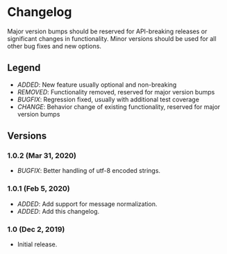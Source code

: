 # Changelog
Major version bumps should be reserved for API-breaking releases or significant changes in functionality. Minor versions should be used for all other bug fixes and new options.

## Legend
- *ADDED*: New feature usually optional and non-breaking
- *REMOVED*: Functionality removed, reserved for major version bumps
- *BUGFIX*: Regression fixed, usually with additional test coverage
- *CHANGE*: Behavior change of existing functionality, reserved for major version bumps

## Versions
### 1.0.2 (Mar 31, 2020)
- *BUGFIX*: Better handling of utf-8 encoded strings.
### 1.0.1 (Feb 5, 2020)
- *ADDED*: Add support for message normalization.
- *ADDED*: Add this changelog.
### 1.0 (Dec 2, 2019)
- Initial release.
